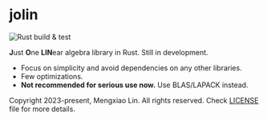 jolin
===
![Rust build & test](https://github.com/linmx0130/jolin/actions/workflows/rust.yml/badge.svg?branch=main)

**J**ust **O**ne **LIN**ear algebra library in Rust. Still in development.

* Focus on simplicity and avoid dependencies on any other libraries.
* Few optimizations.
* **Not recommended for serious use now.** Use BLAS/LAPACK instead.

Copyright 2023-present, Mengxiao Lin. All rights reserved. Check [LICENSE](./LICENSE) file for more details.